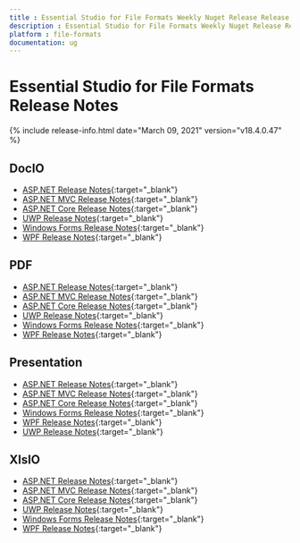 ```yaml
---
title : Essential Studio for File Formats Weekly Nuget Release Release Notes  
description : Essential Studio for File Formats Weekly Nuget Release Release Notes  
platform : file-formats
documentation: ug
---
```


# Essential Studio for File Formats  Release Notes  

{% include release-info.html date="March 09, 2021" version="v18.4.0.47" %} 

## DocIO

* [ASP.NET Release Notes](/aspnet/release-notes/v18.4.0.47#docio){:target="_blank"}
* [ASP.NET MVC Release Notes](/aspnetmvc/release-notes/v18.4.0.47#docio){:target="_blank"}
* [ASP.NET Core Release Notes](/aspnet-core/release-notes/v18.4.0.47#docio){:target="_blank"}
* [UWP Release Notes](/uwp/release-notes/v18.4.0.47#docio){:target="_blank"}
* [Windows Forms Release Notes](/windowsforms/release-notes/v18.4.0.47#docio){:target="_blank"}
* [WPF Release Notes](/wpf/release-notes/v18.4.0.47#docio){:target="_blank"}


## PDF

* [ASP.NET Release Notes](/aspnet/release-notes/v18.4.0.47#pdf){:target="_blank"}
* [ASP.NET MVC Release Notes](/aspnetmvc/release-notes/v18.4.0.47#pdf){:target="_blank"}
* [ASP.NET Core Release Notes](/aspnet-core/release-notes/v18.4.0.47#pdf){:target="_blank"}
* [UWP Release Notes](/uwp/release-notes/v18.4.0.47#pdf){:target="_blank"}
* [Windows Forms Release Notes](/windowsforms/release-notes/v18.4.0.47#pdf){:target="_blank"}
* [WPF Release Notes](/wpf/release-notes/v18.4.0.47#pdf){:target="_blank"}


## Presentation

* [ASP.NET Release Notes](/aspnet/release-notes/v18.4.0.47#presentation){:target="_blank"}
* [ASP.NET MVC Release Notes](/aspnetmvc/release-notes/v18.4.0.47#presentation){:target="_blank"}
* [ASP.NET Core Release Notes](/aspnet-core/release-notes/v18.4.0.47#presentation){:target="_blank"}
* [Windows Forms Release Notes](/windowsforms/release-notes/v18.4.0.47#presentation){:target="_blank"}
* [WPF Release Notes](/wpf/release-notes/v18.4.0.47#presentation){:target="_blank"}
* [UWP Release Notes](/uwp/release-notes/v18.4.0.47#presentation){:target="_blank"}


## XlsIO

* [ASP.NET Release Notes](/aspnet/release-notes/v18.4.0.47#xlsio){:target="_blank"}
* [ASP.NET MVC Release Notes](/aspnetmvc/release-notes/v18.4.0.47#xlsio){:target="_blank"}
* [ASP.NET Core Release Notes](/aspnet-core/release-notes/v18.4.0.47#xlsio){:target="_blank"}
* [UWP Release Notes](/uwp/release-notes/v18.4.0.47#xlsio){:target="_blank"}
* [Windows Forms Release Notes](/windowsforms/release-notes/v18.4.0.47#xlsio){:target="_blank"}
* [WPF Release Notes](/wpf/release-notes/v18.4.0.47#xlsio){:target="_blank"}